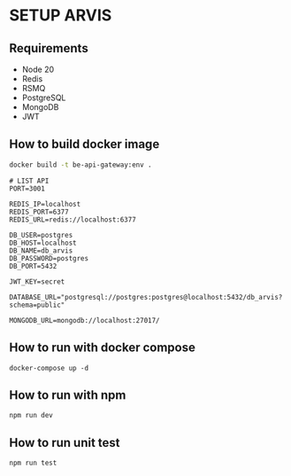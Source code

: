 # SETUP ARVIS

## Requirements

- Node 20
- Redis
- RSMQ
- PostgreSQL
- MongoDB
- JWT

## How to build docker image

```bash
docker build -t be-api-gateway:env .
```

```environment variable
# LIST API
PORT=3001

REDIS_IP=localhost
REDIS_PORT=6377
REDIS_URL=redis://localhost:6377

DB_USER=postgres
DB_HOST=localhost
DB_NAME=db_arvis
DB_PASSWORD=postgres
DB_PORT=5432

JWT_KEY=secret

DATABASE_URL="postgresql://postgres:postgres@localhost:5432/db_arvis?schema=public"

MONGODB_URL=mongodb://localhost:27017/
```



## How to run with docker compose

```
docker-compose up -d
```

## How to run with npm

```
npm run dev
```


## How to run unit test

```
npm run test
```
